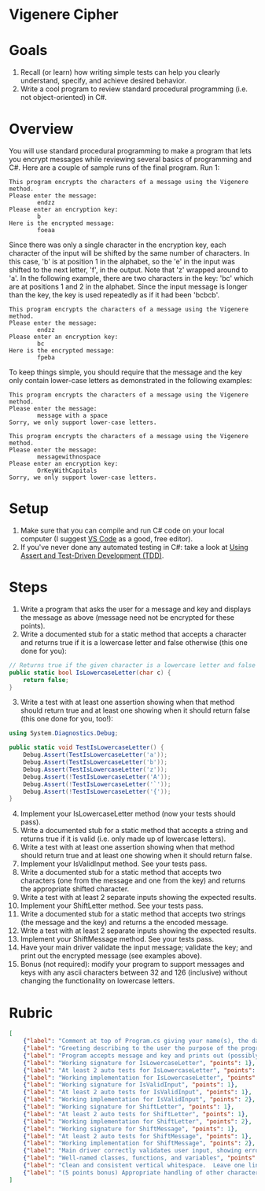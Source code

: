 # Vigenere Cipher
# Goals
1. Recall (or learn) how writing simple tests can help you clearly understand, specify, and achieve desired behavior.
2. Write a cool program to review standard procedural programming (i.e. not object-oriented) in C#.

# Overview
You will use standard procedural programming to make a program that lets you encrypt messages while reviewing several basics of programming and C#.
Here are a couple of sample runs of the final program.
Run 1:
```
This program encrypts the characters of a message using the Vigenere method.
Please enter the message:
        endzz
Please enter an encryption key:
        b
Here is the encrypted message:
        foeaa
```

Since there was only a single character in the encryption key, each character of the input will be shifted by the same number of characters.  In this case, 'b' is at position 1 in the alphabet, so the 'e' in the input was shifted to the next letter, 'f', in the output.  Note that 'z' wrapped around to 'a'.  In the following example, there are two characters in the key: 'bc' which are at positions 1 and 2 in the alphabet.  Since the input message is longer than the key, the key is used repeatedly as if it had been 'bcbcb'.

```
This program encrypts the characters of a message using the Vigenere method.
Please enter the message:
        endzz
Please enter an encryption key:
        bc
Here is the encrypted message:
        fpeba
```

To keep things simple, you should require that the message and the key only contain lower-case letters as demonstrated in the following examples:

```
This program encrypts the characters of a message using the Vigenere method.
Please enter the message:
        message with a space
Sorry, we only support lower-case letters.
```

```
This program encrypts the characters of a message using the Vigenere method.
Please enter the message:
        messagewithnospace
Please enter an encryption key:
        OrKeyWithCapitals
Sorry, we only support lower-case letters.
```


# Setup
1. Make sure that you can compile and run C# code on your local computer (I suggest [VS Code](https://code.visualstudio.com/Download) as a good, free editor).
2. If you've never done any automated testing in C#: take a look at [Using Assert and Test-Driven Development (TDD)](https://teichert.github.io/notes/csharp/#assert).


# Steps
1. Write a program that asks the user for a message and key and displays the message as above (message need not be encrypted for these points).
2. Write a documented stub for a static method that accepts a character and returns true if it is a lowercase letter and false otherwise (this one done for you): 
```csharp
// Returns true if the given character is a lowercase letter and false otherwise
public static bool IsLowercaseLetter(char c) {
    return false;
}
```
3. Write a test with at least one assertion showing when that method should return true and at least one showing when it should return false (this one done for you, too!):
```csharp
using System.Diagnostics.Debug;

public static void TestIsLowercaseLetter() {
    Debug.Assert(TestIsLowercaseLetter('a'));
    Debug.Assert(TestIsLowercaseLetter('b'));
    Debug.Assert(TestIsLowercaseLetter('z'));
    Debug.Assert(!TestIsLowercaseLetter('A'));
    Debug.Assert(!TestIsLowercaseLetter('`'));
    Debug.Assert(!TestIsLowercaseLetter('{'));
}
```
4. Implement your IsLowercaseLetter method (now your tests should pass). 
5. Write a documented stub for a static method that accepts a string and returns true if it is valid (i.e. only made up of lowercase letters).
6. Write a test with at least one assertion showing when that method should return true and at least one showing when it should return false.
7. Implement your IsValidInput method.  See your tests pass.
8. Write a documented stub for a static method that accepts two characters (one from the message and one from the key) and returns the appropriate shifted character.
9. Write a test with at least 2 separate inputs showing the expected results.
10. Implement your ShiftLetter method.  See your tests pass.
11. Write a documented stub for a static method that accepts two strings (the message and the key) and returns a the encoded message.
12. Write a test with at least 2 separate inputs showing the expected results.
13. Implement your ShiftMessage method.  See your tests pass.
14. Have your main driver validate the input message; validate the key; and print out the encrypted message (see examples above).
15. Bonus (not required): modify your program to support messages and keys with any ascii characters between 32 and 126 (inclusive) without changing the functionality on lowercase letters. 

# Rubric
```json
[
    {"label": "Comment at top of Program.cs giving your name(s), the date, and the name of the lab", "points": 1},
    {"label": "Greeting describing to the user the purpose of the program", "points": 1},
    {"label": "Program accepts message and key and prints out (possibly encrypted) message", "points": 2},
    {"label": "Working signature for IsLowercaseLetter", "points": 1},
    {"label": "At least 2 auto tests for IsLowercaseLetter", "points": 1},
    {"label": "Working implementation for IsLowercaseLetter", "points": 2},
    {"label": "Working signature for IsValidInput", "points": 1},
    {"label": "At least 2 auto tests for IsValidInput", "points": 1},
    {"label": "Working implementation for IsValidInput", "points": 2},
    {"label": "Working signature for ShiftLetter", "points": 1},
    {"label": "At least 2 auto tests for ShiftLetter", "points": 1},
    {"label": "Working implementation for ShiftLetter", "points": 2},
    {"label": "Working signature for ShiftMessage", "points": 1},
    {"label": "At least 2 auto tests for ShiftMessage", "points": 1},
    {"label": "Working implementation for ShiftMessage", "points": 2},
    {"label": "Main driver correctly validates user input, showing error message if invalid or showing encrypted message if valid.", "points": 3},
    {"label": "Well-named classes, functions, and variables", "points": 1},
    {"label": "Clean and consistent vertical whitespace.  Leave one line between functions, leave blank lines between logically grouped blocks of code, etc.", "points": 1},
    {"label": "(5 points bonus) Appropriate handling of other characters without breaking required behavior", "points": 0}
]
```
